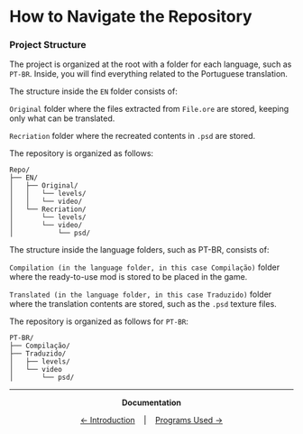 # How to Navigate the Repository

### Project Structure

The project is organized at the root with a folder for each language, such as `PT-BR`. Inside, you will find everything related to the Portuguese translation.

The structure inside the `EN` folder consists of:

`Original` folder where the files extracted from `File.ore` are stored, keeping only what can be translated.

`Recriation` folder where the recreated contents in `.psd` are stored.

The repository is organized as follows:
```
Repo/
├── EN/
│   ├── Original/
│   │   └── levels/
│   │   └── video/
│   └── Recriation/
│       └── levels/
│       └── video/
│           └── psd/
```

The structure inside the language folders, such as PT-BR, consists of:

`Compilation (in the language folder, in this case Compilação)` folder where the ready-to-use mod is stored to be placed in the game.

`Translated (in the language folder, in this case Traduzido)` folder where the translation contents are stored, such as the `.psd` texture files.

The repository is organized as follows for `PT-BR`:
```
PT-BR/
├── Compilação/
├── Traduzido/
│   ├── levels/
│   └── video
│       └── psd/
```


<hr />

<p align="center"><strong>Documentation</strong></p>

<p align="center">
  <a href="Introduction.md">← Introduction</a>
  &nbsp;&nbsp;&nbsp;|&nbsp;&nbsp;&nbsp;
  <a href="Programs.md">Programs Used →</a>
</p>